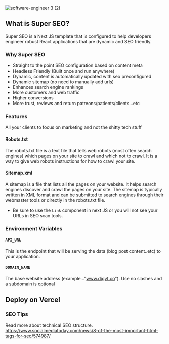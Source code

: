 ![software-engineer 3 (2)](https://user-images.githubusercontent.com/44784345/210148817-6b6729e4-902f-4ab9-9aa6-81a43bc80c33.png)
## What is Super SEO?
Super SEO is a Next JS template that is configured to help developers engineer robust React applications that are dynamic and SEO friendly.

### Why Super SEO
- Straight to the point SEO configuration based on content meta
- Headless Friendly (Built once and run anywhere)
- Dynamic, content is automatically updated with seo preconfigured
- Dynamic sitemap (no need to manually add urls)
- Enhances search engine rankings
- More customers and web traffic
- Higher conversions
- More trust, reviews and return patreons/patients/clients...etc

### Features
All your clients to focus on marketing and not the shitty tech stuff

#### Robots.txt
The robots.txt file is a text file that tells web robots (most often search engines) which pages on your site to crawl and which not to crawl. It is a way to give web robots instructions for how to crawl your site.

#### Sitemap.xml
A sitemap is a file that lists all the pages on your website. It helps search engines discover and crawl the pages on your site. The sitemap is typically written in XML format and can be submitted to search engines through their webmaster tools or directly in the robots.txt file.

* Be sure to use the `Link` component in next JS or you will not see your URLs in SEO scan tools.

### Environment Variables

#### `API_URL`
This is the endpoint that will be serving the data (blog post content..etc) to your application.

#### `DOMAIN_NAME`
The base website address (example..."www.digyt.co"). Use no slashes and a subdomain is optional

## Deploy on Vercel

### SEO Tips
Read more about technical SEO structure.
https://www.socialmediatoday.com/news/8-of-the-most-important-html-tags-for-seo/574987/

